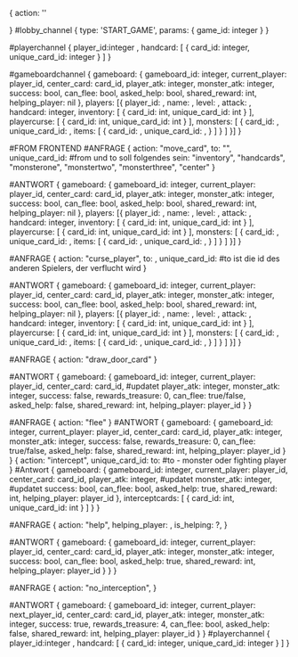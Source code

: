 {
  action: ''
  
}
#lobby_channel
{
  type: 'START_GAME',
  params: {
    game_id: integer
  }
}

#playerchannel
{
  player_id:integer ,
  handcard: [
    {
      card_id: integer,
      unique_card_id: integer
    }
  ]
}

#gameboardchannel
{
  gameboard: {
    gameboard_id: integer,
    current_player: player_id,
    center_card: card_id,
    player_atk: integer,
    monster_atk: integer,
    success: bool,
    can_flee: bool,
    asked_help: bool,
    shared_reward: int,
    helping_player: nil
  },
  players: [{
    player_id: ,
    name: ,
    level: ,
    attack: ,
    handcard: integer,
    inventory: [
      {
        card_id: int,
        unique_card_id: int
      }
    ],
    playercurse: [
      {
        card_id: int,
        unique_card_id: int
      }
    ],
    monsters: [
      { 
        card_id: ,
        unique_card_id: ,
        items: [
          {
            card_id: ,
            unique_card_id: ,
          }
        ]
      }
    ]
  }]
}


#FROM FRONTEND
#ANFRAGE
{
  action: "move_card",
  to: "",
  unique_card_id: 
  #from und to soll folgendes sein: "inventory", "handcards", "monsterone", "monstertwo", "monsterthree", "center"
}

#ANTWORT
{
  gameboard: {
    gameboard_id: integer,
    current_player: player_id,
    center_card: card_id,
    player_atk: integer,
    monster_atk: integer,
    success: bool,
    can_flee: bool,
    asked_help: bool,
    shared_reward: int,
    helping_player: nil
  },
  players: [{
    player_id: ,
    name: ,
    level: ,
    attack: ,
    handcard: integer,
    inventory: [
      {
        card_id: int,
        unique_card_id: int
      }
    ],
    playercurse: [
      {
        card_id: int,
        unique_card_id: int
      }
    ],
    monsters: [
      { 
        card_id: ,
        unique_card_id: ,
        items: [
          {
            card_id: ,
            unique_card_id: ,
          }
        ]
      }
    ]
  }]
}

#ANFRAGE
{
  action: "curse_player",
  to: ,
  unique_card_id: 
  #to ist die id des anderen Spielers, der verflucht wird
}

#ANTWORT
{
  gameboard: {
    gameboard_id: integer,
    current_player: player_id,
    center_card: card_id,
    player_atk: integer,
    monster_atk: integer,
    success: bool,
    can_flee: bool,
    asked_help: bool,
    shared_reward: int,
    helping_player: nil
  },
  players: [{
    player_id: ,
    name: ,
    level: ,
    attack: ,
    handcard: integer,
    inventory: [
      {
        card_id: int,
        unique_card_id: int
      }
    ],
    playercurse: [
      {
        card_id: int,
        unique_card_id: int
      }
    ],
    monsters: [
      { 
        card_id: ,
        unique_card_id: ,
        items: [
          {
            card_id: ,
            unique_card_id: ,
          }
        ]
      }
    ]
  }]
}

#ANFRAGE
{
  action: "draw_door_card"
}

#ANTWORT
{
  gameboard: {
      gameboard_id: integer,
      current_player: player_id,
      center_card: card_id, #updatet
      player_atk: integer,
      monster_atk: integer,
      success: false,
      rewards_treasure: 0,
      can_flee: true/false,
      asked_help: false,
      shared_reward: int,
      helping_player: player_id
    }
}

#ANFRAGE
{
  action: "flee"
}
#ANTWORT
{
  gameboard: {
      gameboard_id: integer,
      current_player: player_id,
      center_card: card_id,
      player_atk: integer,
      monster_atk: integer,
      success: false,
      rewards_treasure: 0,
      can_flee: true/false,
      asked_help: false,
      shared_reward: int,
      helping_player: player_id
    }
}
{
  action: "intercept",
  unique_card_id:
  to: 
  #to - monster oder fighting player
}
#Antwort
{
  gameboard: {
      gameboard_id: integer,
      current_player: player_id,
      center_card: card_id,
      player_atk: integer, #updatet
      monster_atk: integer, #updatet
      success: bool,
      can_flee: bool,
      asked_help: true,
      shared_reward: int,
      helping_player: player_id
    },
    interceptcards: [
      {
        card_id: int,
        unique_card_id: int
      }
    ]
  }
}

#ANFRAGE
{
  action: "help",
  helping_player: ,
  is_helping: ?,
}

#ANTWORT
{
  gameboard: {
      gameboard_id: integer,
      current_player: player_id,
      center_card: card_id,
      player_atk: integer,
      monster_atk: integer,
      success: bool,
      can_flee: bool,
      asked_help: true,
      shared_reward: int,
      helping_player: player_id
    }
  }
}

#ANFRAGE
{
  action: "no_interception",
}

#ANTWORT 
{
  gameboard: {
      gameboard_id: integer,
      current_player: next_player_id,
      center_card: card_id,
      player_atk: integer,
      monster_atk: integer,
      success: true,
      rewards_treasure: 4,
      can_flee: bool,
      asked_help: false,
      shared_reward: int,
      helping_player: player_id
    }
}
#playerchannel
{
  player_id:integer ,
  handcard: [
    {
      card_id: integer,
      unique_card_id: integer
    }
  ]
}